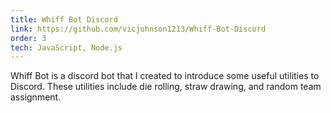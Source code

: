 ```yaml
---
title: Whiff Bot Discord
link: https://github.com/vicjohnson1213/Whiff-Bot-Discord
order: 3
tech: JavaScript, Node.js
---
```


Whiff Bot is a discord bot that I created to introduce some useful utilities to Discord. These utilities include die rolling, straw drawing, and random team assignment.

